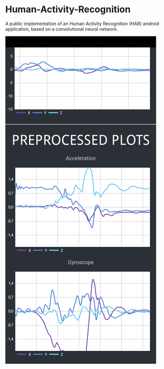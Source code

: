 # Human-Activity-Recognition
A public implementation of an Human Activity Recognition (HAR) android application, based on a convolutional neural network.

![](preview.gif)
